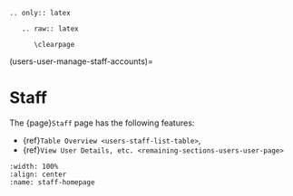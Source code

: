 ```{eval-rst}
.. only:: latex

   .. raw:: latex

      \clearpage
```

(users-user-manage-staff-accounts)=
# Staff

The {page}`Staff` page has the following features:

- {ref}`Table Overview <users-staff-list-table>`,
- {ref}`View User Details, etc. <remaining-sections-users-user-page>`

```{lazyfigure} ../../_static/solo_app/User/Staff/staff-homepage.webp
:width: 100%
:align: center
:name: staff-homepage
```

```{include} subsections/staff-table.md
```

```{include} subsections/staff-list-columns.md
```

```{include} subsections/remaining-staff-list-sections.md
```
